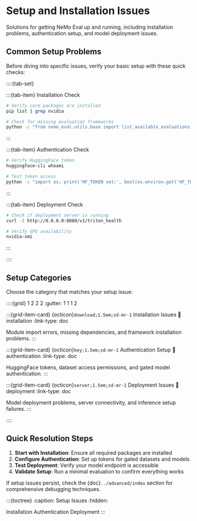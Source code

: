 # Setup and Installation Issues

Solutions for getting NeMo Eval up and running, including installation problems, authentication setup, and model deployment issues.

## Common Setup Problems

Before diving into specific issues, verify your basic setup with these quick checks:

::::{tab-set}

:::{tab-item} Installation Check

```bash
# Verify core packages are installed
pip list | grep nvidia

# Check for missing evaluation frameworks
python -c "from nemo_eval.utils.base import list_available_evaluations; print(list(list_available_evaluations().keys()))"
```

:::

:::{tab-item} Authentication Check

```bash
# Verify HuggingFace token
huggingface-cli whoami

# Test token access
python -c "import os; print('HF_TOKEN set:', bool(os.environ.get('HF_TOKEN')))"
```

:::

:::{tab-item} Deployment Check

```bash
# Check if deployment server is running
curl -I http://0.0.0.0:8080/v1/triton_health

# Verify GPU availability
nvidia-smi
```

:::

::::

## Setup Categories

Choose the category that matches your setup issue:

::::{grid} 1 2 2 2
:gutter: 1 1 1 2

:::{grid-item-card} {octicon}`download;1.5em;sd-mr-1` Installation Issues
:link: installation
:link-type: doc

Module import errors, missing dependencies, and framework installation problems.
:::

:::{grid-item-card} {octicon}`key;1.5em;sd-mr-1` Authentication Setup
:link: authentication
:link-type: doc

HuggingFace tokens, dataset access permissions, and gated model authentication.
:::

:::{grid-item-card} {octicon}`server;1.5em;sd-mr-1` Deployment Issues
:link: deployment
:link-type: doc

Model deployment problems, server connectivity, and inference setup failures.
:::

::::

## Quick Resolution Steps

1. **Start with Installation**: Ensure all required packages are installed
2. **Configure Authentication**: Set up tokens for gated datasets and models
3. **Test Deployment**: Verify your model endpoint is accessible
4. **Validate Setup**: Run a minimal evaluation to confirm everything works

If setup issues persist, check the {doc}`../advanced/index` section for comprehensive debugging techniques.

:::{toctree}
:caption: Setup Issues
:hidden:

Installation <installation>
Authentication <authentication>
Deployment <deployment>
:::
